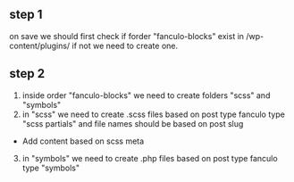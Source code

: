 ## step 1
on save we should first check if forder "fanculo-blocks" exist in /wp-content/plugins/ if not we need to create one. 

## step 2

1. inside order "fanculo-blocks" we need to create folders "scss" and "symbols"
2. in "scss" we need to create .scss files based on post type fanculo type "scss partials" and file names should be based on post slug
- Add content based on scss meta
3. in "symbols" we need to create .php files based on post type fanculo type "symbols"
